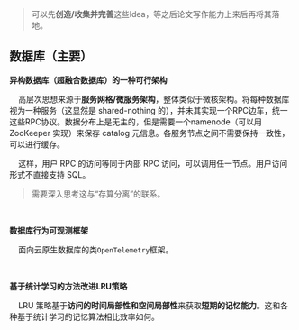 > 可以先**创造/收集并完善**这些Idea，等之后论文写作能力上来后再将其落地。

## 数据库（主要）

**异构数据库（超融合数据库）的一种可行架构**

    高层次思想来源于**服务网格/微服务架构**，整体类似于微核架构。将每种数据库视为一种服务（这显然是 shared-nothing 的），并未其实现一个RPC边车，统一这些RPC协议。数据分布上是无主的，但是需要一个namenode（可以用 ZooKeeper 实现）来保存 catalog 元信息。各服务节点之间不需要保持一致性，可以进行缓存。

    这样，用户 RPC 的访问等同于内部 RPC 访问，可以调用任一节点。用户访问形式不直接支持 SQL。

> 需要深入思考这与“存算分离”的联系。

    

**数据库行为可观测框架**

    面向云原生数据库的类`OpenTelemetry`框架。

    

**基于统计学习的方法改进LRU策略**

    LRU 策略基于**访问的时间局部性和空间局部性**来获取**短期的记忆能力**。这和各种基于统计学习的记忆算法相比效率如何。
